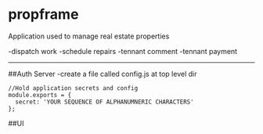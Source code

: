 # propframe

Application used to manage real estate properties

-dispatch work
-schedule repairs
-tennant comment
-tennant payment

---

##Auth Server
-create a file called config.js at top level dir

```
//Hold application secrets and config
module.exports = {
  secret: 'YOUR SEQUENCE OF ALPHANUMNERIC CHARACTERS'
};
```

##UI

